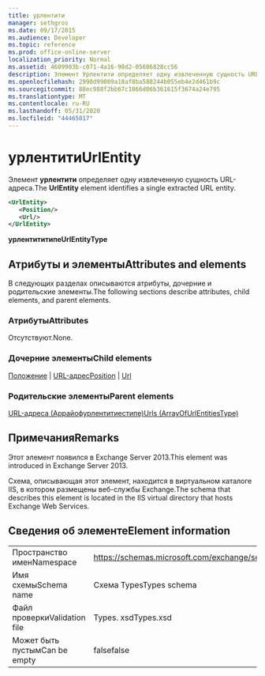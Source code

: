 ```yaml
---
title: урлентити
manager: sethgros
ms.date: 09/17/2015
ms.audience: Developer
ms.topic: reference
ms.prod: office-online-server
localization_priority: Normal
ms.assetid: 4609903b-c071-4a16-98d2-05686828cc56
description: Элемент Урлентити определяет одну извлеченную сущность URL-адреса.
ms.openlocfilehash: 2990d99009a18af8ba588244b055eb4e2d461b9c
ms.sourcegitcommit: 88ec988f2bb67c1866d06b361615f3674a24e795
ms.translationtype: MT
ms.contentlocale: ru-RU
ms.lasthandoff: 05/31/2020
ms.locfileid: "44465017"
---
```

# <a name="urlentity"></a><span data-ttu-id="546f7-103">урлентити</span><span class="sxs-lookup"><span data-stu-id="546f7-103">UrlEntity</span></span>

<span data-ttu-id="546f7-104">Элемент **урлентити** определяет одну извлеченную сущность URL-адреса.</span><span class="sxs-lookup"><span data-stu-id="546f7-104">The **UrlEntity** element identifies a single extracted URL entity.</span></span> 
  
```XML
<UrlEntity>
   <Position/>
   <Url/>
</UrlEntity>
```

 <span data-ttu-id="546f7-105">**урлентититипе**</span><span class="sxs-lookup"><span data-stu-id="546f7-105">**UrlEntityType**</span></span>
## <a name="attributes-and-elements"></a><span data-ttu-id="546f7-106">Атрибуты и элементы</span><span class="sxs-lookup"><span data-stu-id="546f7-106">Attributes and elements</span></span>

<span data-ttu-id="546f7-107">В следующих разделах описываются атрибуты, дочерние и родительские элементы.</span><span class="sxs-lookup"><span data-stu-id="546f7-107">The following sections describe attributes, child elements, and parent elements.</span></span>
  
### <a name="attributes"></a><span data-ttu-id="546f7-108">Атрибуты</span><span class="sxs-lookup"><span data-stu-id="546f7-108">Attributes</span></span>

<span data-ttu-id="546f7-109">Отсутствуют.</span><span class="sxs-lookup"><span data-stu-id="546f7-109">None.</span></span>
  
### <a name="child-elements"></a><span data-ttu-id="546f7-110">Дочерние элементы</span><span class="sxs-lookup"><span data-stu-id="546f7-110">Child elements</span></span>

<span data-ttu-id="546f7-111">[Положение](position.md)  |  [URL-адрес](url-ex15websvcsotherref.md)</span><span class="sxs-lookup"><span data-stu-id="546f7-111">[Position](position.md) | [Url ](url-ex15websvcsotherref.md)</span></span>
  
### <a name="parent-elements"></a><span data-ttu-id="546f7-112">Родительские элементы</span><span class="sxs-lookup"><span data-stu-id="546f7-112">Parent elements</span></span>

[<span data-ttu-id="546f7-113">URL-адреса (Аррайофурлентитиестипе)</span><span class="sxs-lookup"><span data-stu-id="546f7-113">Urls (ArrayOfUrlEntitiesType)</span></span>](urls-arrayofurlentitiestype.md)
  
## <a name="remarks"></a><span data-ttu-id="546f7-114">Примечания</span><span class="sxs-lookup"><span data-stu-id="546f7-114">Remarks</span></span>

<span data-ttu-id="546f7-115">Этот элемент появился в Exchange Server 2013.</span><span class="sxs-lookup"><span data-stu-id="546f7-115">This element was introduced in Exchange Server 2013.</span></span>
  
<span data-ttu-id="546f7-116">Схема, описывающая этот элемент, находится в виртуальном каталоге IIS, в котором размещены веб-службы Exchange.</span><span class="sxs-lookup"><span data-stu-id="546f7-116">The schema that describes this element is located in the IIS virtual directory that hosts Exchange Web Services.</span></span>
  
## <a name="element-information"></a><span data-ttu-id="546f7-117">Сведения об элементе</span><span class="sxs-lookup"><span data-stu-id="546f7-117">Element information</span></span>

|||
|:-----|:-----|
|<span data-ttu-id="546f7-118">Пространство имен</span><span class="sxs-lookup"><span data-stu-id="546f7-118">Namespace</span></span>  <br/> |https://schemas.microsoft.com/exchange/services/2006/types  <br/> |
|<span data-ttu-id="546f7-119">Имя схемы</span><span class="sxs-lookup"><span data-stu-id="546f7-119">Schema name</span></span>  <br/> |<span data-ttu-id="546f7-120">Схема Types</span><span class="sxs-lookup"><span data-stu-id="546f7-120">Types schema</span></span>  <br/> |
|<span data-ttu-id="546f7-121">Файл проверки</span><span class="sxs-lookup"><span data-stu-id="546f7-121">Validation file</span></span>  <br/> |<span data-ttu-id="546f7-122">Types. xsd</span><span class="sxs-lookup"><span data-stu-id="546f7-122">Types.xsd</span></span>  <br/> |
|<span data-ttu-id="546f7-123">Может быть пустым</span><span class="sxs-lookup"><span data-stu-id="546f7-123">Can be empty</span></span>  <br/> |<span data-ttu-id="546f7-124">false</span><span class="sxs-lookup"><span data-stu-id="546f7-124">false</span></span>  <br/> |
   

